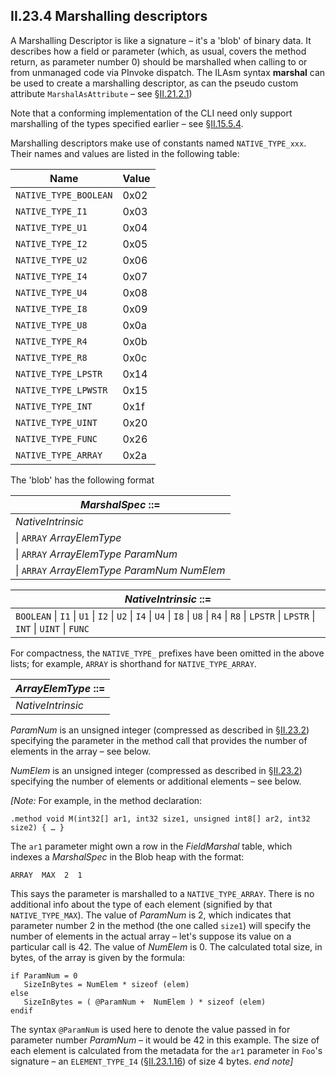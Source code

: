 ## II.23.4 Marshalling descriptors

A Marshalling Descriptor is like a signature &ndash; it's a 'blob' of binary data. It describes how a field or parameter (which, as usual, covers the method return, as parameter number 0) should be marshalled when calling to or from unmanaged code via PInvoke dispatch. The ILAsm syntax **marshal** can be used to create a marshalling descriptor, as can the pseudo custom attribute `MarshalAsAttribute` &ndash; see §[II.21.2.1](#todo-missing-hyperlink))

Note that a conforming implementation of the CLI need only support marshalling of the types specified earlier &ndash; see §[II.15.5.4](#todo-missing-hyperlink).

Marshalling descriptors make use of constants named `NATIVE_TYPE_xxx`. Their names and values are listed in the following table:

 | Name | Value
 | ---- | ----
 | `NATIVE_TYPE_BOOLEAN` | 0x02
 | `NATIVE_TYPE_I1` | 0x03
 | `NATIVE_TYPE_U1` | 0x04
 | `NATIVE_TYPE_I2` | 0x05
 | `NATIVE_TYPE_U2` | 0x06
 | `NATIVE_TYPE_I4` | 0x07
 | `NATIVE_TYPE_U4` | 0x08
 | `NATIVE_TYPE_I8` | 0x09
 | `NATIVE_TYPE_U8` | 0x0a
 | `NATIVE_TYPE_R4` | 0x0b
 | `NATIVE_TYPE_R8` | 0x0c
 | `NATIVE_TYPE_LPSTR` |  0x14
 | `NATIVE_TYPE_LPWSTR` |  0x15
 | `NATIVE_TYPE_INT` |  0x1f
 | `NATIVE_TYPE_UINT` |  0x20
 | `NATIVE_TYPE_FUNC` | 0x26
 | `NATIVE_TYPE_ARRAY` | 0x2a

The 'blob' has the following format

 | _MarshalSpec_ ::=
 | ----
 | _NativeIntrinsic_
 | \| `ARRAY` _ArrayElemType_
 | \| `ARRAY` _ArrayElemType_ _ParamNum_
 | \| `ARRAY` _ArrayElemType_ _ParamNum_ _NumElem_

 | _NativeIntrinsic_ ::=
 | ----
 | `BOOLEAN` \| `I1` \| `U1` \| `I2` \| `U2` \| `I4` \| `U4` \| `I8` \| `U8` \| `R4` \| `R8` \| `LPSTR` \| `LPSTR` \| `INT` \| `UINT` \| `FUNC`

For compactness, the `NATIVE_TYPE_` prefixes have been omitted in the above lists; for example, `ARRAY` is shorthand for `NATIVE_TYPE_ARRAY`.

 | _ArrayElemType_ ::=
 | ----
 | _NativeIntrinsic_

_ParamNum_ is an unsigned integer (compressed as described in §[II.23.2](ii.23.2-blobs-and-signatures.md)) specifying the parameter in the method call that provides the number of elements in the array &ndash; see below.

_NumElem_ is an unsigned integer (compressed as described in §[II.23.2](ii.23.2-blobs-and-signatures.md)) specifying the number of elements or additional elements &ndash; see below.

_[Note:_ For example, in the method declaration:

 ```ilasm
 .method void M(int32[] ar1, int32 size1, unsigned int8[] ar2, int32 size2) { … }
 ```

The `ar1` parameter might own a row in the _FieldMarshal_ table, which indexes a _MarshalSpec_ in the Blob heap with the format:

 ```
 ARRAY  MAX  2  1
 ```

This says the parameter is marshalled to a `NATIVE_TYPE_ARRAY`. There is no additional info about the type of each element (signified by that `NATIVE_TYPE_MAX`).  The value of _ParamNum_ is 2, which indicates that parameter number 2 in the method (the one called `size1`) will specify the number of elements in the actual array &ndash; let's suppose its value on a particular call is 42. The value of _NumElem_ is 0. The calculated total size, in bytes, of the array is given by the formula:

 ```
 if ParamNum = 0
    SizeInBytes = NumElem * sizeof (elem)
 else
    SizeInBytes = ( @ParamNum +  NumElem ) * sizeof (elem)
 endif
 ```

The syntax `@ParamNum` is used here to denote the value passed in for parameter number _ParamNum_ &ndash; it would be 42 in this example. The size of each element is calculated from the metadata for the `ar1` parameter in `Foo`'s signature &ndash; an `ELEMENT_TYPE_I4` (§[II.23.1.16](ii.23.1.16-element-types-used-in-signatures.md)) of size 4 bytes. _end note]_
